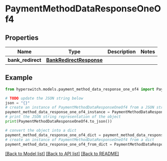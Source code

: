 # PaymentMethodDataResponseOneOf4


## Properties

Name | Type | Description | Notes
------------ | ------------- | ------------- | -------------
**bank_redirect** | [**BankRedirectResponse**](BankRedirectResponse.md) |  | 

## Example

```python
from hyperswitch.models.payment_method_data_response_one_of4 import PaymentMethodDataResponseOneOf4

# TODO update the JSON string below
json = "{}"
# create an instance of PaymentMethodDataResponseOneOf4 from a JSON string
payment_method_data_response_one_of4_instance = PaymentMethodDataResponseOneOf4.from_json(json)
# print the JSON string representation of the object
print(PaymentMethodDataResponseOneOf4.to_json())

# convert the object into a dict
payment_method_data_response_one_of4_dict = payment_method_data_response_one_of4_instance.to_dict()
# create an instance of PaymentMethodDataResponseOneOf4 from a dict
payment_method_data_response_one_of4_from_dict = PaymentMethodDataResponseOneOf4.from_dict(payment_method_data_response_one_of4_dict)
```
[[Back to Model list]](../README.md#documentation-for-models) [[Back to API list]](../README.md#documentation-for-api-endpoints) [[Back to README]](../README.md)


